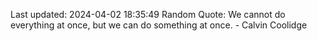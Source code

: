 Last updated: 2024-04-02 18:35:49
Random Quote: We cannot do everything at once, but we can do something at once. - Calvin Coolidge